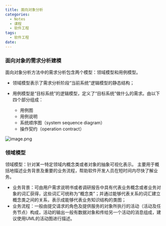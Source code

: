 ```yaml
---
title: 面向对象分析
categories:
  - Notes
  - 课程
  - 软件工程
tags:
  - 软件工程
date:
---
```

### 面向对象的需求分析建模
面向对象分析方法中的需求分析包含两个模型：领域模型和用例模型。

- 领域模型表示了需求分析阶段“当前系统”逻辑模型的静态结构；

- 用例模型是“目标系统”的逻辑模型，定义了“目标系统”做什么的需求。由以下四个部分组成：
	- 用例图
	- 用例说明
	- 系统顺序图（system sequence diagram）
	- 操作契约（operation contract）

![image.png](https://cdn.jsdelivr.net/gh/zhengyangWang1/image@main/img/20231020111522.png)

### 领域模型
领域模型：针对某一特定领域内概念类或者对象的抽象可视化表示。
主要用于概括地描述业务背景及重要的业务流程，帮助软件开发人员在短时间内尽快了解业务。
- 业务背景：可由用户需求说明书或者调研报告中具有代表业务概念或者业务对象的词汇获得，这些词汇可统称为“概念类”；并通过能够代表关系的词汇建立概念类之间的关系，表示成能够代表业务知识结构的类图；
- 业务流程：一般由提交请求的角色及提供服务的对象所执行的活动（活动及任务节点）构成，活动的输出一般有数据对象和传给另一个活动的消息组成，建议使用UML的活动图进行描述。